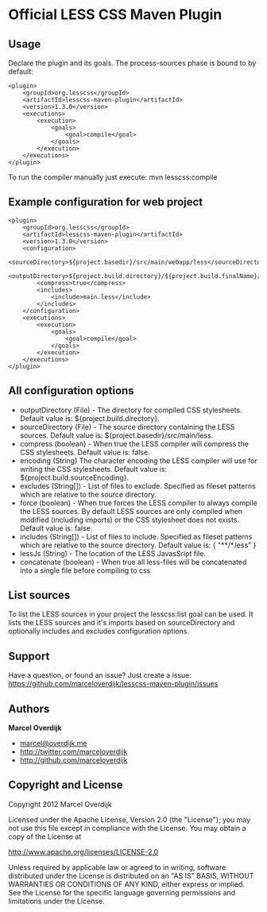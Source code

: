 Official LESS CSS Maven Plugin
==============================

Usage
-----

Declare the plugin and its goals. The process-sources phase is bound to by default:

    <plugin>
        <groupId>org.lesscss</groupId>
        <artifactId>lesscss-maven-plugin</artifactId>
        <version>1.3.0</version>
        <executions>
            <execution>
                <goals>
                    <goal>compile</goal>
                </goals>
            </execution>
        </executions>
    </plugin>

To run the compiler manually just execute: mvn lesscss:compile


Example configuration for web project
-------------------------------------

    <plugin>
        <groupId>org.lesscss</groupId>
        <artifactId>lesscss-maven-plugin</artifactId>
        <version>1.3.0</version>
        <configuration>
            <sourceDirectory>${project.basedir}/src/main/webapp/less</sourceDirectory>
            <outputDirectory>${project.build.directory}/${project.build.finalName}/css</outputDirectory>
            <compress>true</compress>
            <includes>
                <include>main.less</include>
            </includes>
        </configuration>
        <executions>
            <execution>
                <goals>
                    <goal>compile</goal>
                </goals>
            </execution>
        </executions>
    </plugin>


All configuration options
-------------------------

+ outputDirectory (File) - The directory for compiled CSS stylesheets. Default value is: ${project.build.directory}.
+ sourceDirectory (File) - The source directory containing the LESS sources. Default value is: ${project.basedir}/src/main/less.
+ compress (boolean) - When true the LESS compiler will compress the CSS stylesheets. Default value is: false.
+ encoding (String) The character encoding the LESS compiler will use for writing the CSS stylesheets. Default value is: ${project.build.sourceEncoding}.
+ excludes (String[]) - List of files to exclude. Specified as fileset patterns which are relative to the source directory.
+ force (boolean) - When true forces the LESS compiler to always compile the LESS sources. By default LESS sources are only compiled when modified (including imports) or the CSS stylesheet does not exists. Default value is: false.
+ includes (String[]) - List of files to include. Specified as fileset patterns which are relative to the source directory. Default value is: { "**\/*.less" }
+ lessJs (String) - The location of the LESS JavasSript file.
+ concatenate (boolean) - When true all less-files will be concatenated into a single file before compiling to css


List sources
------------

To list the LESS sources in your project the lesscss:list goal can be used. It lists the LESS sources and it's imports based on sourceDirectory and optionally includes and excludes configuration options.  


Support
-------

Have a question, or found an issue? Just create a issue: https://github.com/marceloverdijk/lesscss-maven-plugin/issues


Authors
-------

**Marcel Overdijk**

+ marcel@overdijk.me
+ http://twitter.com/marceloverdijk
+ http://github.com/marceloverdijk


Copyright and License
---------------------

Copyright 2012 Marcel Overdijk

Licensed under the Apache License, Version 2.0 (the "License");
you may not use this file except in compliance with the License.
You may obtain a copy of the License at

   http://www.apache.org/licenses/LICENSE-2.0

Unless required by applicable law or agreed to in writing, software
distributed under the License is distributed on an "AS IS" BASIS,
WITHOUT WARRANTIES OR CONDITIONS OF ANY KIND, either express or implied.
See the License for the specific language governing permissions and
limitations under the License.
